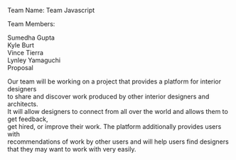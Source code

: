 Team Name: Team Javascript <br/>

Team Members: <br/>

Sumedha Gupta<br/>
Kyle Burt <br/>
Vince Tierra <br/>
Lynley Yamaguchi <br/>
Proposal <br/>

Our team will be working on a project that provides a platform for interior designers <br/>
to share and discover work produced by other interior designers and architects.<br/>
It will allow designers to connect from all over the world and allows them to get feedback,<br/>
get hired, or improve their work. The platform additionally provides users with <br/>
recommendations of work by other users and will help users find designers
that they may want to work with very easily. <br/>
